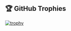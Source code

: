 ## 🏆 GitHub Trophies
[![trophy](https://github-profile-trophy.vercel.app/?username=Methyl69)](https://github.com/ryo-ma/github-profile-trophy)

